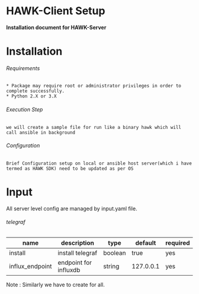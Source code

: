 # HAWK-Client Setup
**Installation document for HAWK-Server**

# Installation

###### Requirements
    * Package may require root or administrator privileges in order to complete successfully.
    * Python 2.X or 3.X

###### Execution Step 
    we will create a sample file for run like a binary hawk which will call ansible in background

###### Configuration
    Brief Configuration setup on local or ansible host server(which i have termed as HAWK SDK) need to be updated as per OS 

# Input 
All server level config are managed by input.yaml file. 

###### telegraf

| name | description | type | default | required |
| ------ | ------ | ------ | ------ | ------ |
| install  | install telegraf | boolean | true | yes
| influx_endpoint | endpoint for influxdb | string | 127.0.0.1 | yes


Note : Similarly we have to create for all.
